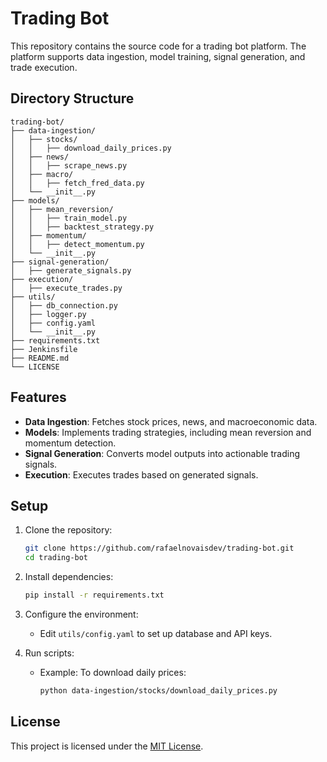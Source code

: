 # Trading Bot

This repository contains the source code for a trading bot platform. The platform supports data ingestion, model training, signal generation, and trade execution.

## Directory Structure

```
trading-bot/
├── data-ingestion/
│   ├── stocks/
│   │   ├── download_daily_prices.py
│   ├── news/
│   │   ├── scrape_news.py
│   ├── macro/
│   │   ├── fetch_fred_data.py
│   └── __init__.py
├── models/
│   ├── mean_reversion/
│   │   ├── train_model.py
│   │   ├── backtest_strategy.py
│   ├── momentum/
│   │   ├── detect_momentum.py
│   └── __init__.py
├── signal-generation/
│   ├── generate_signals.py
├── execution/
│   ├── execute_trades.py
├── utils/
│   ├── db_connection.py
│   ├── logger.py
│   ├── config.yaml
│   └── __init__.py
├── requirements.txt
├── Jenkinsfile
├── README.md
└── LICENSE
```

## Features

- **Data Ingestion**: Fetches stock prices, news, and macroeconomic data.
- **Models**: Implements trading strategies, including mean reversion and momentum detection.
- **Signal Generation**: Converts model outputs into actionable trading signals.
- **Execution**: Executes trades based on generated signals.

## Setup

1. Clone the repository:
   ```bash
   git clone https://github.com/rafaelnovaisdev/trading-bot.git
   cd trading-bot
   ```

2. Install dependencies:
   ```bash
   pip install -r requirements.txt
   ```

3. Configure the environment:
   - Edit `utils/config.yaml` to set up database and API keys.

4. Run scripts:
   - Example: To download daily prices:
     ```bash
     python data-ingestion/stocks/download_daily_prices.py
     ```

## License

This project is licensed under the [MIT License](LICENSE).